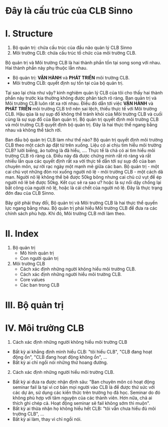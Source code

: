 # Đây là cấu trúc của CLB Sinno 

# I. Structure
1. Bộ quản trị: chứa cấu trúc của đầu não quản lý CLB Sinno
2. Môi trường CLB: chứa cấu trúc tổ chức của môi trường CLB.

Bộ quản trị và Môi trường CLB là hai thành phần tồn tại song song với nhau. Hai thành phần này phụ thuộc lẫn nhau.
* Bộ quản trị: __VẬN HÀNH__ và __PHÁT TRIỂN__ môi trường CLB.
* Môi trường CLB: quyết định sự tồn tại của bộ quản trị.

Tại sao lại chia như vậy? kinh nghiệm quản lý CLB của tôi cho thấy hai thành phần này trước kia thường không được phân tách rõ ràng. Ban quản trị và Môi trường CLB luôn rât xa rời nhau. Điều đó dẫn tới việc __VẬN HÀNH__ và __PHÁT TRIỂN__ môi trường CLB trở nên sai lệch, thiếu thực tế với Môi trường CLB. Hậu qủa là sự sụp đổ không thể tránh khỏi của Môi trường CLB và cuối cùng là sự sụp đổ của Ban quản trị. Bộ quản trị quyết định môi trường CLB và môi trường CLB quyết định bộ quản trị. Đây là hai thực thể ngang bằng nhau và không thể tách rời.

Ban đầu bộ quản trị CLB làm như thế nào? Bộ quản trị quyết định môi trường CLB theo một cách áp đặt từ trên xuống. Liệu có ai chịu tìm hiểu môi trường CLB? lười biếng, ảo tưởng là đã hiểu, .... Thực tế là chả có ai tìm hiểu môi trường CLB rõ ràng cả. Điều này đã được chứng minh rất rõ ràng và rất nhiều lần qua các quyết định rất xa vời thực tế dẫn tới sự sụp đổ của ban chuyên môn, sự rời rạc ngày một mạnh mẽ giữa các ban. Bộ quản trị - một cai chủ vọt những đòn roi xuống người nô lệ - môi trường CLB - một cách dã man. Người nô lệ không thể bê được 50kg bông nhưng cai chủ cứ vụt để ép người nô lê bê được 50kg. Kết cục sẽ ra sao ư? hoặc là sự nổi dậy chống lại bất công của người nô lệ, hoặc là cái chết của người nô lệ. Đây là thực trạng đớn đau của CLB Sinno.

Bây giờ phải thay đổi, Bộ quản trị và Môi trường CLB là hai thực thể quyền lực ngang bằng nhau. Bộ quản trị phải hiểu Môi trường CLB để đưa ra các chính sách phù hợp. Khi đó, Môi trường CLB mới làm theo.

# II. Index
1. Bộ quản trị 
    * Mô hình quản trị
    * Con người quản trị
2. Môi trường CLB
    * Cách xác định những người không hiểu môi trường CLB.
    * Cách xác định những người hiểu môi trường CLB.
    * Core values
    * Các ban trong CLB

# III. Bộ quản trị


# IV. Môi trường CLB
1. Cách xác định những người không hiểu môi trường CLB
* Bất kỳ ai khẳng định mình hiểu CLB: "tôi hiểu CLB", "CLB đang hoạt động ổn", "CLB đang hoạt động không ổn", ...
* Bất kỳ ai chỉ ngồi nói những thứ hoang đường.

2. Cách xác định những người hiểu môi trường CLB.
* Bất kỳ ai đưa ra được nhận định sâu: "Ban chuyên môn có hoạt động seminar fail là tại vì cơ bản mọi người vào CLB là để được thử sức với các dự án, sử dụng các kiến thức trên trường họ đã học. Seminar do đó không phù hợp với tâm nguyện của các thành viên. Hơn nữa, chả ai thích ghi chép cả. Hoạt động seminar sẽ fail không sớm thì muộn".
* Bất kỳ ai thừa nhận họ không hiểu hết CLB: "tôi vẫn chưa hiểu đủ môi trường CLB", ...
* Bất kỳ ai làm, thay vì chỉ ngồi nói.